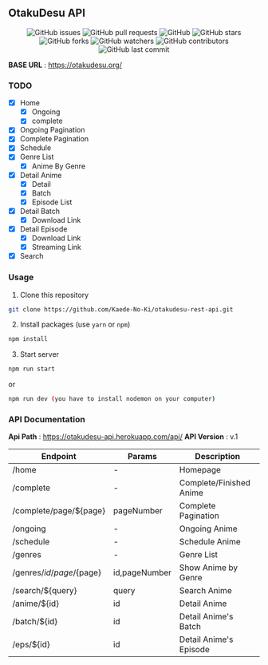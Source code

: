 ## OtakuDesu API
<p align="center">
<img alt="GitHub issues" src="https://img.shields.io/github/issues/Kaede-No-Ki/otakudesu-rest-api">
<img alt="GitHub pull requests" src="https://img.shields.io/github/issues-pr/Kaede-No-Ki/otakudesu-rest-api">
<img alt="GitHub" src="https://img.shields.io/github/license/Kaede-No-Ki/otakudesu-rest-api"> 
<img alt="GitHub stars" src="https://img.shields.io/github/stars/Kaede-No-Ki/otakudesu-rest-api">
<img alt="GitHub forks" src="https://img.shields.io/github/forks/Kaede-No-Ki/otakudesu-rest-api">
<img alt="GitHub watchers" src="https://img.shields.io/github/watchers/Kaede-No-Ki/otakudesu-rest-api">
<img alt="GitHub contributors" src="https://img.shields.io/github/contributors/Kaede-No-Ki/otakudesu-rest-api">
<img alt="GitHub last commit" src="https://img.shields.io/github/last-commit/Kaede-No-Ki/otakudesu-rest-api">
</p>

**BASE URL** : https://otakudesu.org/

### TODO

- [x] Home
  - [x] Ongoing
  - [x] complete
- [x] Ongoing Pagination
- [x] Complete Pagination
- [x] Schedule
- [x] Genre List
  - [x] Anime By Genre
- [x] Detail Anime
  - [x] Detail
  - [x] Batch
  - [x] Episode List
- [x] Detail Batch
  - [x] Download Link
- [x] Detail Episode
  - [x] Download Link
  - [x] Streaming Link
- [x] Search

### Usage
1. Clone this repository
```bash
git clone https://github.com/Kaede-No-Ki/otakudesu-rest-api.git
```
2. Install packages (use `yarn` or `npm`)
```bash
npm install
```
3. Start server
```bash
npm run start
```
or
```bash
npm run dev (you have to install nodemon on your computer)
```

### API Documentation
__Api Path__ : https://otakudesu-api.herokuapp.com/api/
__API Version__ : v.1

| Endpoint | Params | Description |
| -------- | ------ | -----------|
| /home | - | Homepage |
| /complete | - | Complete/Finished Anime |
| /complete/page/${page} | pageNumber | Complete Pagination |
| /ongoing | - | Ongoing Anime |
| /schedule | - | Schedule Anime |
| /genres | - | Genre List |
| /genres/${id}/page/${page} | id,pageNumber | Show Anime by Genre |
| /search/${query} | query | Search Anime |
| /anime/${id} | id | Detail Anime |
| /batch/${id} | id | Detail Anime's Batch |
| /eps/${id} | id | Detail Anime's Episode |
